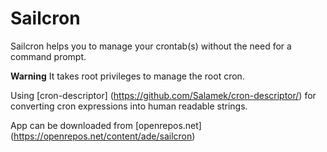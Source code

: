 # Sailcron
Sailcron helps you to manage your crontab(s) without the need for a command prompt.

**Warning**
It takes root privileges to manage the root cron.

Using [cron-descriptor] (https://github.com/Salamek/cron-descriptor/) for converting cron expressions into human readable strings.

App can be downloaded from [openrepos.net] (https://openrepos.net/content/ade/sailcron)
